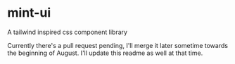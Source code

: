 # mint-ui
A tailwind inspired css component library

Currently there's a pull request pending, I'll merge it later sometime towards the beginning of August. I'll update this readme as well at that time.
